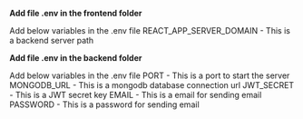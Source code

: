 **Add file .env in the frontend folder**

Add below variables in the .env file
REACT_APP_SERVER_DOMAIN - This is a backend server path

**Add file .env in the backend folder**

Add below variables in the .env file
PORT - This is a port to start the server
MONGODB_URL - This is a mongodb database connection url
JWT_SECRET - This is a JWT secret key
EMAIL - This is a email for sending email
PASSWORD - This is a password for sending email
